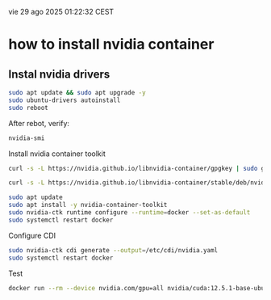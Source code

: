 vie 29 ago 2025 01:22:32 CEST
# how to install nvidia container
## Instal nvidia drivers
```bash
sudo apt update && sudo apt upgrade -y
sudo ubuntu-drivers autoinstall
sudo reboot
```
After rebot, verify:


```bash
nvidia-smi
```

Install nvidia container toolkit
```bash
curl -s -L https://nvidia.github.io/libnvidia-container/gpgkey | sudo gpg --dearmor -o /usr/share/keyrings/nvidia-container-toolkit.gpg

curl -s -L https://nvidia.github.io/libnvidia-container/stable/deb/nvidia-container-toolkit.list | sed 's#deb https://#deb [signed-by=/usr/share/keyrings/nvidia-container-toolkit.gpg] https://#' | sudo tee /etc/apt/sources.list.d/nvidia-container-toolkit.list

sudo apt update
sudo apt install -y nvidia-container-toolkit
sudo nvidia-ctk runtime configure --runtime=docker --set-as-default
sudo systemctl restart docker
```

Configure CDI
```bash
sudo nvidia-ctk cdi generate --output=/etc/cdi/nvidia.yaml
sudo systemctl restart docker
```

Test
```bash
docker run --rm --device nvidia.com/gpu=all nvidia/cuda:12.5.1-base-ubuntu22.04 nvidia-smi
```

